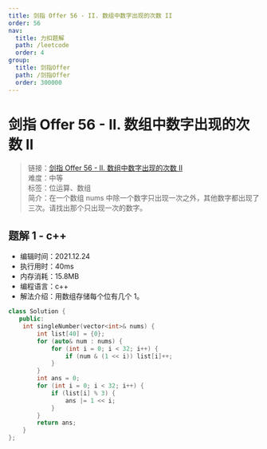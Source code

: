 ```yaml
---
title: 剑指 Offer 56 - II. 数组中数字出现的次数 II
order: 56
nav:
  title: 力扣题解
  path: /leetcode
  order: 4
group:
  title: 剑指Offer
  path: /剑指Offer
  order: 300000
---
```


# 剑指 Offer 56 - II. 数组中数字出现的次数 II

> 链接：[剑指 Offer 56 - II. 数组中数字出现的次数 II](https://leetcode-cn.com/problems/shu-zu-zhong-shu-zi-chu-xian-de-ci-shu-ii-lcof/)  
> 难度：中等  
> 标签：位运算、数组  
> 简介：在一个数组 nums 中除一个数字只出现一次之外，其他数字都出现了三次。请找出那个只出现一次的数字。

## 题解 1 - c++

- 编辑时间：2021.12.24
- 执行用时：40ms
- 内存消耗：15.8MB
- 编程语言：c++
- 解法介绍：用数组存储每个位有几个 1。

```cpp
class Solution {
   public:
    int singleNumber(vector<int>& nums) {
        int list[40] = {0};
        for (auto& num : nums) {
            for (int i = 0; i < 32; i++) {
                if (num & (1 << i)) list[i]++;
            }
        }
        int ans = 0;
        for (int i = 0; i < 32; i++) {
            if (list[i] % 3) {
                ans |= 1 << i;
            }
        }
        return ans;
    }
};
```
